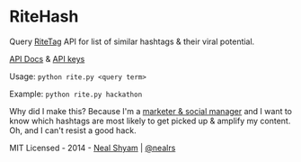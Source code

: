 RiteHash
========

Query [RiteTag](http://ritetag.com) API for list of similar hashtags &amp; their viral potential.

[API Docs](http://docs.ritetag.apiary.io) & [API keys](http://ritetag.com/developer/signup)

Usage:   `python rite.py <query term>`

Example: `python rite.py hackathon`

Why did I make this? Because I'm a [marketer & social manager](http://challengepost.com) and I want to know which hashtags are most likely to get picked up & amplify my content. Oh, and I can't resist a good hack.

MIT Licensed - 2014 - [Neal Shyam](http://nealshyam.com) | [@nealrs](http://twitter.com/nealrs)
